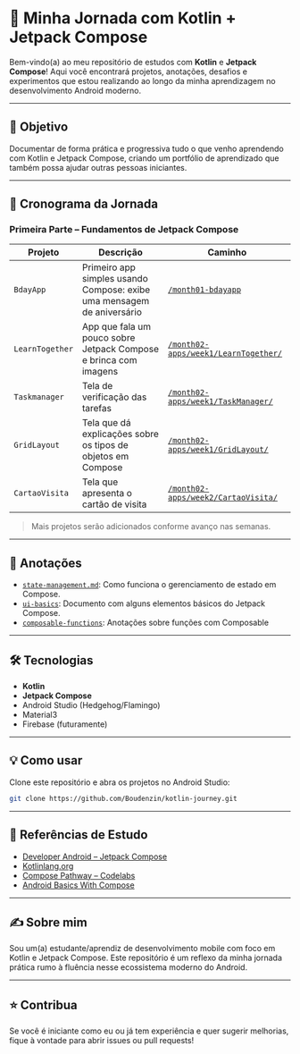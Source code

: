# 🚀 Minha Jornada com Kotlin + Jetpack Compose

Bem-vindo(a) ao meu repositório de estudos com **Kotlin** e **Jetpack Compose**! Aqui você encontrará projetos, anotações, desafios e experimentos que estou realizando ao longo da minha aprendizagem no desenvolvimento Android moderno.

---

## 🎯 Objetivo

Documentar de forma prática e progressiva tudo o que venho aprendendo com Kotlin e Jetpack Compose, criando um portfólio de aprendizado que também possa ajudar outras pessoas iniciantes.

---

## 📆 Cronograma da Jornada

### Primeira Parte – Fundamentos de Jetpack Compose

| Projeto       | Descrição                                                              | Caminho                                  |
|--------------|------------------------------------------------------------------------|------------------------------------------|
| `BdayApp`     | Primeiro app simples usando Compose: exibe uma mensagem de aniversário | [`/month01-bdayapp`](month01/BDayApp)  |
| `LearnTogether`  | App que fala um pouco sobre Jetpack Compose e brinca com imagens                              | [`/month02-apps/week1/LearnTogether/`](month02-apps/week1/LearnTogether) |
| `Taskmanager`  | Tela de verificação das tarefas                              | [`/month02-apps/week1/TaskManager/`](month02-apps/week1/TaskManager) |
| `GridLayout`  | Tela que dá explicações sobre os tipos de objetos em Compose                             | [`/month02-apps/week1/GridLayout/`](month02-apps/week1/GridLayout) |
| `CartaoVisita`  | Tela que apresenta o cartão de visita                             | [`/month02-apps/week2/CartaoVisita/`](month02-apps/week2/CartaoVisita) |


> Mais projetos serão adicionados conforme avanço nas semanas.

---

## 📘 Anotações

- [`state-management.md`](notes/state-management.md): Como funciona o gerenciamento de estado em Compose.
- [`ui-basics`](notes/ui-basics.md): Documento com alguns elementos básicos do Jetpack Compose.
- [`composable-functions`](notes/composable-functions.md): Anotações sobre funções com Composable
---

## 🛠️ Tecnologias

- **Kotlin**
- **Jetpack Compose**
- Android Studio (Hedgehog/Flamingo)
- Material3
- Firebase (futuramente)

---

## 💡 Como usar

Clone este repositório e abra os projetos no Android Studio:

```bash
git clone https://github.com/Boudenzin/kotlin-journey.git
````

---

## 🧠 Referências de Estudo

* [Developer Android – Jetpack Compose](https://developer.android.com/jetpack/compose)
* [Kotlinlang.org](https://kotlinlang.org/)
* [Compose Pathway – Codelabs](https://developer.android.com/jetpack/compose/tutorial)
* [Android Basics With Compose](https://developer.android.com/courses/android-basics-compose/course?hl=pt-br)

---

## ✍️ Sobre mim

Sou um(a) estudante/aprendiz de desenvolvimento mobile com foco em Kotlin e Jetpack Compose. Este repositório é um reflexo da minha jornada prática rumo à fluência nesse ecossistema moderno do Android.

---

## ⭐ Contribua

Se você é iniciante como eu ou já tem experiência e quer sugerir melhorias, fique à vontade para abrir issues ou pull requests!


